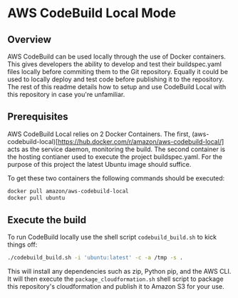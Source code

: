 # AWS CodeBuild Local Mode

## Overview

AWS CodeBuild can be used locally through the use of Docker containers.  This gives developers the ability to develop and test
their buildspec.yaml files locally before commiting them to the Git repository.  Equally it could be used to locally deploy and
test code before publishing it to the repository.  The rest of this readme details how to setup and use CodeBuild Local with
this repository in case you're unfamiliar.

## Prerequisites

AWS CodeBuild Local relies on 2 Docker Containers. The first, (aws-codebuild-local)[https://hub.docker.com/r/amazon/aws-codebuild-local/]
acts as the service daemon, monitoring the build.  The second container is the hosting contianer used to execute the project
buildspec.yaml.  For the purpose of this project the latest Ubuntu image should suffice.

To get these two containers the following commands should be executed:

```bash
docker pull amazon/aws-codebuild-local
docker pull ubuntu
```

## Execute the build

To run CodeBuild locally use the shell script `codebuild_build.sh` to kick things off:

```bash
./codebuild_build.sh -i 'ubuntu:latest' -c -a /tmp -s .
```

This will install any dependencies such as zip, Python pip, and the AWS CLI.  It will then execute the `package_cloudformation.sh`
shell script to package this repository's cloudformation and publish it to Amazon S3 for your use.
